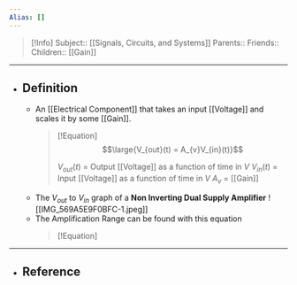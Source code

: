 ```yaml
---
Alias: []
---
```

> [!Info]
> Subject:: [[Signals, Circuits, and Systems]]
> Parents:: 
> Friends:: 
> Children:: [[Gain]]
---
- ## Definition
	- An [[Electrical Component]] that takes an input [[Voltage]] and scales it by some [[Gain]].
	  > [!Equation]
	  > $$\large{V_{out}(t) = A_{v}V_{in}(t)}$$
	  > 
	  > $V_{out}(t)$ = Output [[Voltage]] as a function of time in $V$
	  > $V_{in}(t)$ = Input [[Voltage]] as a function of time in $V$
	  > $A_{v}$ = [[Gain]]
	- The $V_{out}$ to $V_{in}$ graph of a **Non Inverting Dual Supply Amplifier**
	  ![[IMG_569A5E9F0BFC-1.jpeg]]
	- The Amplification Range can be found with this equation
	  > [!Equation]
	  > 
---
- ## Reference